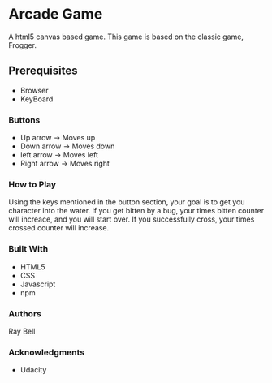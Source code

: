 # Arcade Game
A html5 canvas based game. This game is based on the classic game, Frogger.

## Prerequisites
* Browser
* KeyBoard

### Buttons
* Up arrow -> Moves up
* Down arrow -> Moves down
* left arrow -> Moves left
* Right arrow -> Moves right

### How to Play
Using the keys mentioned in the button section, your goal is to get you character into the water. If you get bitten by a bug, your times bitten counter will increace, and you will start over. If you successfully cross, your times crossed counter will increase.


### Built With
* HTML5
* CSS
* Javascript
* npm


### Authors
Ray Bell


### Acknowledgments
* Udacity